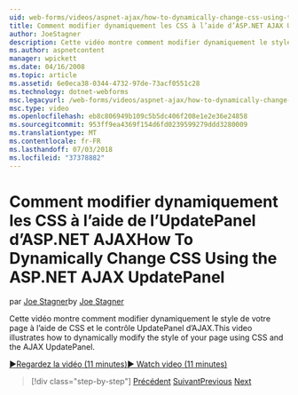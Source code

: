 ```yaml
---
uid: web-forms/videos/aspnet-ajax/how-to-dynamically-change-css-using-the-aspnet-ajax-updatepanel
title: Comment modifier dynamiquement les CSS à l’aide d’ASP.NET AJAX UpdatePanel | Microsoft Docs
author: JoeStagner
description: Cette vidéo montre comment modifier dynamiquement le style de votre page à l’aide de CSS et le contrôle UpdatePanel d’AJAX.
ms.author: aspnetcontent
manager: wpickett
ms.date: 04/16/2008
ms.topic: article
ms.assetid: 6e0eca38-0344-4732-97de-73acf0551c28
ms.technology: dotnet-webforms
msc.legacyurl: /web-forms/videos/aspnet-ajax/how-to-dynamically-change-css-using-the-aspnet-ajax-updatepanel
msc.type: video
ms.openlocfilehash: eb8c806949b109c5b5dc406f208e1e2e36e24858
ms.sourcegitcommit: 953ff9ea4369f154d6fd0239599279ddd3280009
ms.translationtype: MT
ms.contentlocale: fr-FR
ms.lasthandoff: 07/03/2018
ms.locfileid: "37378882"
---
```

<a name="how-to-dynamically-change-css-using-the-aspnet-ajax-updatepanel"></a><span data-ttu-id="bef55-103">Comment modifier dynamiquement les CSS à l’aide de l’UpdatePanel d’ASP.NET AJAX</span><span class="sxs-lookup"><span data-stu-id="bef55-103">How To Dynamically Change CSS Using the ASP.NET AJAX UpdatePanel</span></span>
====================
<span data-ttu-id="bef55-104">par [Joe Stagner](https://github.com/JoeStagner)</span><span class="sxs-lookup"><span data-stu-id="bef55-104">by [Joe Stagner](https://github.com/JoeStagner)</span></span>

<span data-ttu-id="bef55-105">Cette vidéo montre comment modifier dynamiquement le style de votre page à l’aide de CSS et le contrôle UpdatePanel d’AJAX.</span><span class="sxs-lookup"><span data-stu-id="bef55-105">This video illustrates how to dynamically modify the style of your page using CSS and the AJAX UpdatePanel.</span></span>

[<span data-ttu-id="bef55-106">&#9654;Regardez la vidéo (11 minutes)</span><span class="sxs-lookup"><span data-stu-id="bef55-106">&#9654; Watch video (11 minutes)</span></span>](https://channel9.msdn.com/Blogs/ASP-NET-Site-Videos/how-to-dynamically-change-css-using-the-aspnet-ajax-updatepanel)

> [!div class="step-by-step"]
> <span data-ttu-id="bef55-107">[Précédent](basic-aspnet-authentication-in-an-ajax-enabled-application.md)
> [Suivant](how-to-dynamically-add-controls-to-a-web-page.md)</span><span class="sxs-lookup"><span data-stu-id="bef55-107">[Previous](basic-aspnet-authentication-in-an-ajax-enabled-application.md)
[Next](how-to-dynamically-add-controls-to-a-web-page.md)</span></span>
